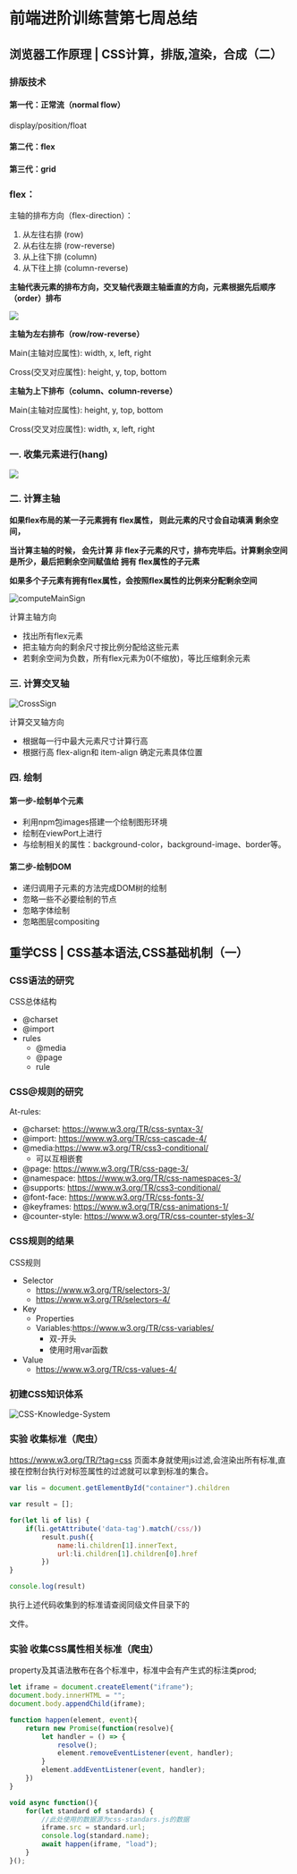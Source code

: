 # 前端进阶训练营第七周总结

## 浏览器工作原理 | CSS计算，排版,渲染，合成（二）

### 排版技术

#### 第一代：正常流（normal flow）

display/position/float

#### 第二代：flex

#### 第三代：grid

### flex：

主轴的排布方向（flex-direction）：

1. 从左往右排 (row)
2. 从右往左排 (row-reverse)
3. 从上往下排 (column)
4. 从下往上排 (column-reverse)

**主轴代表元素的排布方向，交叉轴代表跟主轴垂直的方向，元素根据先后顺序（order）排布**

![](./Main&Cross-Axis.jpg)

**主轴为左右排布（row/row-reverse）**

Main(主轴对应属性): width, x, left, right

Cross(交叉对应属性): height, y, top, bottom

**主轴为上下排布（column、column-reverse）**

Main(主轴对应属性):  height, y, top, bottom

Cross(交叉对应属性): width, x, left, right

### 一. 收集元素进行(hang)

![](./staic/splitrows.jpg)



### 二. 计算主轴

**如果flex布局的某一子元素拥有 flex属性， 则此元素的尺寸会自动填满 剩余空间，**

**当计算主轴的时候， 会先计算 非 flex子元素的尺寸，排布完毕后。计算剩余空间是所少，最后把剩余空间赋值给 拥有 flex属性的子元素**

**如果多个子元素有拥有flex属性，会按照flex属性的比例来分配剩余空间**

![computeMainSign](./staic/computeMainSign.jpg)

计算主轴方向

- 找出所有flex元素
- 把主轴方向的剩余尺寸按比例分配给这些元素
- 若剩余空间为负数，所有flex元素为0(不缩放)，等比压缩剩余元素

### 三. 计算交叉轴

![CrossSign](./staic/CrossSign.jpg)

计算交叉轴方向

- 根据每一行中最大元素尺寸计算行高
- 根据行高 flex-align和 item-align  确定元素具体位置

### 四. 绘制

#### 第一步-绘制单个元素

- 利用npm包images搭建一个绘制图形环境
- 绘制在viewPort上进行
- 与绘制相关的属性：background-color，background-image、border等。

#### 第二步-绘制DOM

- 递归调用子元素的方法完成DOM树的绘制
- 忽略一些不必要绘制的节点
- 忽略字体绘制
- 忽略图层compositing

## 重学CSS | CSS基本语法,CSS基础机制（一）

### CSS语法的研究

CSS总体结构

- @charset
- @import
- rules
  - @media
  - @page
  - rule

### CSS@规则的研究

At-rules:

- @charset: https://www.w3.org/TR/css-syntax-3/
- @import: https://www.w3.org/TR/css-cascade-4/
- @media:https://www.w3.org/TR/css3-conditional/
  - 可以互相嵌套
- @page: https://www.w3.org/TR/css-page-3/
- @namespace: https://www.w3.org/TR/css-namespaces-3/
- @supports: https://www.w3.org/TR/css3-conditional/
- @font-face: https://www.w3.org/TR/css-fonts-3/
- @keyframes: https://www.w3.org/TR/css-animations-1/
- @counter-style: https://www.w3.org/TR/css-counter-styles-3/

### CSS规则的结果

CSS规则

- Selector
  - https://www.w3.org/TR/selectors-3/
  - https://www.w3.org/TR/selectors-4/
- Key
  - Properties
  - Variables:https://www.w3.org/TR/css-variables/
    - 双-开头
    - 使用时用var函数
- Value
  - https://www.w3.org/TR/css-values-4/

### 初建CSS知识体系

![CSS-Knowledge-System](./staic/CSS.png)

### 实验 收集标准（爬虫）

 https://www.w3.org/TR/?tag=css 页面本身就使用js过滤,会渲染出所有标准,直接在控制台执行对标签属性的过滤就可以拿到标准的集合。

```javascript
var lis = document.getElementById("container").children

var result = [];

for(let li of lis) {
    if(li.getAttribute('data-tag').match(/css/))
        result.push({
            name:li.children[1].innerText,
            url:li.children[1].children[0].href
        })
}

console.log(result)

```

执行上述代码收集到的标准请查阅同级文件目录下的

[css-standards.js]: ./css-standards.js	"css-standards.js"

文件。

### 实验 收集CSS属性相关标准（爬虫）

property及其语法散布在各个标准中，标准中会有产生式的标注类prod;

```javascript
let iframe = document.createElement("iframe");
document.body.innerHTML = "";
document.body.appendChild(iframe);

function happen(element, event){
    return new Promise(function(resolve){
        let handler = () => {
            resolve();
            element.removeEventListener(event, handler);
        }
        element.addEventListener(event, handler);
    })
}

void async function(){
    for(let standard of standards) {
        //此处使用的数据源为css-standars.js的数据
        iframe.src = standard.url;
        console.log(standard.name);
        await happen(iframe, "load");
    }
}();

```

